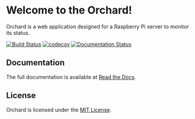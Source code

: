# Welcome to the Orchard!

Orchard is a web application designed for a Raspberry Pi server to monitor its status.

[![Build Status](https://travis-ci.org/BMeu/Orchard.svg?branch=master)](https://travis-ci.org/BMeu/Orchard)
[![codecov](https://codecov.io/gh/BMeu/Orchard/branch/master/graph/badge.svg)](https://codecov.io/gh/BMeu/Orchard)
[![Documentation Status](https://readthedocs.org/projects/orchard/badge/?version=master)](http://orchard.readthedocs.io/en/master/?badge=master)

## Documentation
The full documentation is available at [Read the Docs](https://orchard.readthedocs.io).

## License
Orchard is licensed under the [MIT License](http://www.opensource.org/licenses/MIT).

